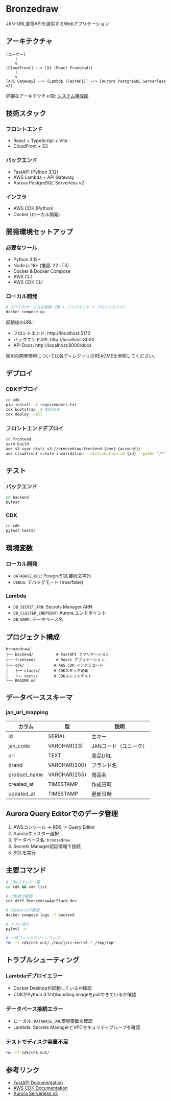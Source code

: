 # Bronzedraw

JAN-URL変換APIを提供するWebアプリケーション

## アーキテクチャ

```
[ユーザー]
    |
    v
[CloudFront] --> [S3 (React Frontend)]
    |
    v
[API Gateway] --> [Lambda (FastAPI)] --> [Aurora PostgreSQL Serverless v2]
```

詳細なアーキテクチャ図: [システム構成図](https://drive.google.com/file/d/1eCm5B628DcuFPQbLN1XyuJ_sSiIeOOS0/view?usp=sharing)

## 技術スタック

### フロントエンド
- React + TypeScript + Vite
- CloudFront + S3

### バックエンド
- FastAPI (Python 3.12)
- AWS Lambda + API Gateway
- Aurora PostgreSQL Serverless v2

### インフラ
- AWS CDK (Python)
- Docker (ローカル開発)

## 開発環境セットアップ

### 必要なツール
- Python 3.12+
- Node.js 18+ (推奨: 22 LTS)
- Docker & Docker Compose
- AWS CLI
- AWS CDK CLI

### ローカル開発

```bash
# すべてのサービスを起動（DB + バックエンド + フロントエンド）
docker compose up
```

起動後のURL:
- フロントエンド: http://localhost:5173
- バックエンドAPI: http://localhost:8000
- API Docs: http://localhost:8000/docs

個別の開発環境については各ディレクトリのREADMEを参照してください。

## デプロイ

### CDKデプロイ
```bash
cd cdk
pip install -r requirements.txt
cdk bootstrap  # 初回のみ
cdk deploy --all
```

### フロントエンドデプロイ
```bash
cd frontend
yarn build
aws s3 sync dist/ s3://bronzedraw-frontend-{env}-{account}/
aws cloudfront create-invalidation --distribution-id {id} --paths "/*"
```

## テスト

### バックエンド
```bash
cd backend
pytest
```

### CDK
```bash
cd cdk
pytest tests/
```

## 環境変数

### ローカル開発
- `DATABASE_URL`: PostgreSQL接続文字列
- `DEBUG`: デバッグモード (true/false)

### Lambda
- `DB_SECRET_ARN`: Secrets Manager ARN
- `DB_CLUSTER_ENDPOINT`: Aurora エンドポイント
- `DB_NAME`: データベース名

## プロジェクト構成

```
bronzedraw/
├── backend/          # FastAPI アプリケーション
├── frontend/         # React アプリケーション
├── cdk/             # AWS CDK インフラコード
│   ├── stacks/      # CDKスタック定義
│   └── tests/       # CDKユニットテスト
└── README.md
```

## データベーススキーマ

### jan_url_mapping
| カラム | 型 | 説明 |
|--------|-----|------|
| id | SERIAL | 主キー |
| jan_code | VARCHAR(13) | JANコード（ユニーク） |
| url | TEXT | 商品URL |
| brand | VARCHAR(100) | ブランド名 |
| product_name | VARCHAR(255) | 商品名 |
| created_at | TIMESTAMP | 作成日時 |
| updated_at | TIMESTAMP | 更新日時 |

## Aurora Query Editorでのデータ管理

1. AWSコンソール → RDS → Query Editor
2. Auroraクラスター選択
3. データベース名: `bronzedraw`
4. Secrets Manager認証情報で接続
5. SQLを実行

## 主要コマンド

```bash
# CDKスタック一覧
cd cdk && cdk list

# CDK差分確認
cdk diff BronzedrawApiStack-dev

# Dockerログ確認
docker compose logs -f backend

# テスト実行
pytest -v

# 一時ファイルクリーンアップ
rm -rf cdk/cdk.out/ /tmp/jsii-kernel-* /tmp/tmp*
```

## トラブルシューティング

### Lambdaデプロイエラー
- Docker Desktopが起動しているか確認
- CDKがPython 3.12のbundling imageをpullできているか確認

### データベース接続エラー
- ローカル: `DATABASE_URL`環境変数を確認
- Lambda: Secrets ManagerとVPCセキュリティグループを確認

### テストでディスク容量不足
```bash
rm -rf cdk/cdk.out/
```

## 参考リンク

- [FastAPI Documentation](https://fastapi.tiangolo.com/)
- [AWS CDK Documentation](https://docs.aws.amazon.com/cdk/)
- [Aurora Serverless v2](https://docs.aws.amazon.com/AmazonRDS/latest/AuroraUserGuide/aurora-serverless-v2.html)
